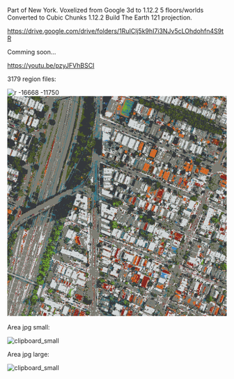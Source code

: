 Part of New York.
Voxelized from Google 3d to 1.12.2 5 floors/worlds
Converted to Cubic Chunks 1.12.2
Build The Earth 121 projection.

https://drive.google.com/drive/folders/1RuIClj5k9hI7i3NJv5cLOhdohfn4S9tR

Comming soon...

https://youtu.be/pzyJFVhBSCI

3179 region files:

![r -16668 -11750](https://user-images.githubusercontent.com/66055060/96845801-61c2e080-1451-11eb-9725-9a2fdb8368a8.png)![clipboard_small](https://github.com/HakkaTjakka/NEWYORK_BTE/blob/main/FILES/NEWYORK_MAP/4/4/r.49.48.png)

Area jpg small:

![clipboard_small](https://user-images.githubusercontent.com/66055060/96845905-83bc6300-1451-11eb-9c92-380b5128c985.jpg)

Area jpg large:

![clipboard_small](https://github.com/HakkaTjakka/NEWYORK_BTE/blob/main/FILES/NEWYORK_MAP/map_result/clipboard.jpg)

